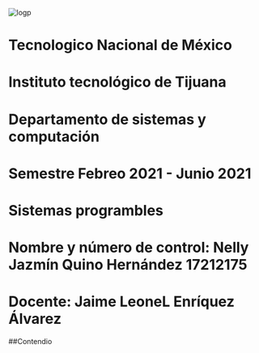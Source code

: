 ![logp](https://user-images.githubusercontent.com/71736979/109230190-4ce8b780-7779-11eb-8c5f-933a95b8b601.PNG)
# Tecnologico  Nacional de México 
# Instituto tecnológico de Tijuana 
# Departamento de sistemas y computación
# Semestre Febreo 2021 - Junio 2021
# Sistemas programbles
# Nombre y número de control:  Nelly Jazmín Quino Hernández 17212175
# Docente: Jaime LeoneL Enríquez Álvarez 
##Contendio 
